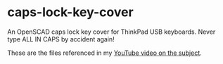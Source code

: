 # caps-lock-key-cover
An OpenSCAD caps lock key cover for ThinkPad USB keyboards. Never type ALL IN CAPS by accident again!

These are the files referenced in my [YouTube video on the subject](https://www.youtube.com/watch?v=PflR7qbyOLA).
